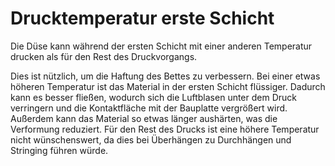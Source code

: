 Drucktemperatur erste Schicht
====
Die Düse kann während der ersten Schicht mit einer anderen Temperatur drucken als für den Rest des Druckvorgangs.

Dies ist nützlich, um die Haftung des Bettes zu verbessern. Bei einer etwas höheren Temperatur ist das Material in der ersten Schicht flüssiger. Dadurch kann es besser fließen, wodurch sich die Luftblasen unter dem Druck verringern und die Kontaktfläche mit der Bauplatte vergrößert wird. Außerdem kann das Material so etwas länger aushärten, was die Verformung reduziert. Für den Rest des Drucks ist eine höhere Temperatur nicht wünschenswert, da dies bei Überhängen zu Durchhängen und Stringing führen würde.